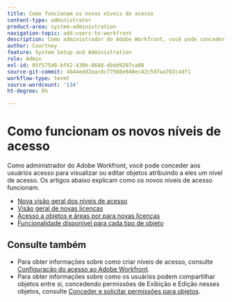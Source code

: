 ```yaml
---
title: Como funcionam os novos níveis de acesso
content-type: administrator
product-area: system-administration
navigation-topic: add-users-to-workfront
description: Como administrador do Adobe Workfront, você pode conceder aos usuários acesso para visualizar ou editar objetos atribuindo a eles um nível de acesso. Os artigos abaixo explicam como os novos níveis de acesso funcionam.
author: Courtney
feature: System Setup and Administration
role: Admin
exl-id: 05f575d0-bf42-430b-8648-dbdd9297ca08
source-git-commit: 4644edd2aac8c77508e940ec42c597aa702c4df1
workflow-type: tm+mt
source-wordcount: '134'
ht-degree: 0%

---
```


# Como funcionam os novos níveis de acesso

Como administrador do Adobe Workfront, você pode conceder aos usuários acesso para visualizar ou editar objetos atribuindo a eles um nível de acesso. Os artigos abaixo explicam como os novos níveis de acesso funcionam.

* [Nova visão geral dos níveis de acesso](/help/quicksilver/administration-and-setup/add-users/how-access-levels-work/access-level-overview.md)
* [Visão geral de novas licenças](/help/quicksilver/administration-and-setup/add-users/how-access-levels-work/licenses-overview.md)
* [Acesso a objetos e áreas por para novas licenças](/help/quicksilver/administration-and-setup/add-users/how-access-levels-work/access-to-objects-areas-license-types.md)
* [Funcionalidade disponível para cada tipo de objeto](/help/quicksilver/administration-and-setup/add-users/how-access-levels-work/functionality-available-for-objects.md) <!--need to change name here or in legacy article -->

## Consulte também

* Para obter informações sobre como criar níveis de acesso, consulte [Configuração do acesso ao Adobe Workfront](../../../administration-and-setup/add-users/configure-and-grant-access/configure-access.md).
* Para obter informações sobre como os usuários podem compartilhar objetos entre si, concedendo permissões de Exibição e Edição nesses objetos, consulte [Conceder e solicitar permissões para objetos](../../../workfront-basics/grant-and-request-access-to-objects/grant-and-request-access-to-objects.md).

